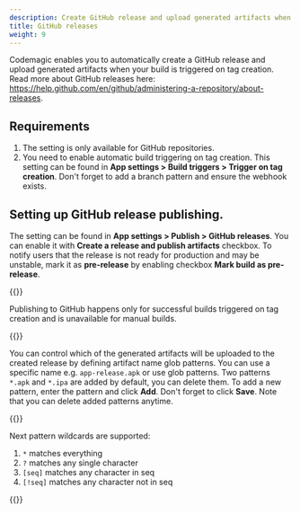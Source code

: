```yaml
---
description: Create GitHub release and upload generated artifacts when build was triggered on tag creation.
title: GitHub releases
weight: 9
---
```


Codemagic enables you to automatically create a GitHub release and upload generated artifacts when your build is triggered on tag creation. Read more about GitHub releases here: https://help.github.com/en/github/administering-a-repository/about-releases.

## Requirements

1. The setting is only available for GitHub repositories. 
2. You need to enable automatic build triggering on tag creation. This setting can be found in **App settings > Build triggers > Trigger on tag creation**. Don't forget to add a branch pattern and ensure the webhook exists.

## Setting up GitHub release publishing.

The setting can be found in **App settings > Publish > GitHub releases**. You can enable it with **Create a release and publish artifacts** checkbox. To notify users that the release is not ready for production and may be unstable, mark it as **pre-release** by enabling checkbox **Mark build as pre-release**.

{{<notebox>}}

Publishing to GitHub happens only for successful builds triggered on tag creation and is unavailable for manual builds. 

{{</notebox>}}

You can control which of the generated artifacts will be uploaded to the created release by defining artifact name glob patterns. You can use a specific name e.g. `app-release.apk` or use glob patterns. Two patterns `*.apk` and `*.ipa` are added by default, you can delete them. To add a new pattern, enter the pattern and click **Add**. Don't forget to click **Save**. Note that you can delete added patterns anytime.

{{<notebox>}}

Next pattern wildcards are supported:

1. `*`      matches everything
2. `?`       matches any single character
3. `[seq]`   matches any character in seq
3. `[!seq]`  matches any character not in seq

{{</notebox>}}

